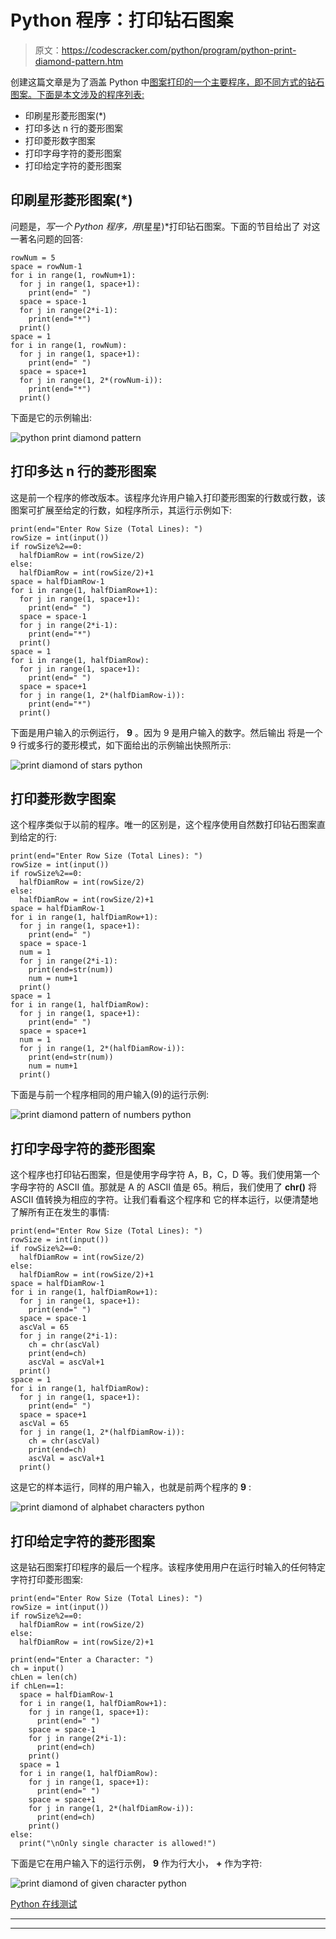 # Python 程序：打印钻石图案

> 原文：<https://codescracker.com/python/program/python-print-diamond-pattern.htm>

创建这篇文章是为了涵盖 Python 中[图案打印的一个主要程序，即不同方式的钻石 图案。下面是本文涉及的程序列表:](/python/program/python-program-print-star-pyramid-patterns.htm)

*   印刷星形菱形图案(*)
*   打印多达 n 行的菱形图案
*   打印菱形数字图案
*   打印字母字符的菱形图案
*   打印给定字符的菱形图案

## 印刷星形菱形图案(*)

问题是，*写一个 Python 程序，用*(星星)*打印钻石图案。下面的节目给出了 对这一著名问题的回答:

```
rowNum = 5
space = rowNum-1
for i in range(1, rowNum+1):
  for j in range(1, space+1):
    print(end=" ")
  space = space-1
  for j in range(2*i-1):
    print(end="*")
  print()
space = 1
for i in range(1, rowNum):
  for j in range(1, space+1):
    print(end=" ")
  space = space+1
  for j in range(1, 2*(rowNum-i)):
    print(end="*")
  print()
```

下面是它的示例输出:

![python print diamond pattern](img/cc101f40c1a43809dc939fd9b54b4cab.png)

## 打印多达 n 行的菱形图案

这是前一个程序的修改版本。该程序允许用户输入打印菱形图案的行数或行数，该图案可扩展至给定的行数，如程序所示，其运行示例如下:

```
print(end="Enter Row Size (Total Lines): ")
rowSize = int(input())
if rowSize%2==0:
  halfDiamRow = int(rowSize/2)
else:
  halfDiamRow = int(rowSize/2)+1
space = halfDiamRow-1
for i in range(1, halfDiamRow+1):
  for j in range(1, space+1):
    print(end=" ")
  space = space-1
  for j in range(2*i-1):
    print(end="*")
  print()
space = 1
for i in range(1, halfDiamRow):
  for j in range(1, space+1):
    print(end=" ")
  space = space+1
  for j in range(1, 2*(halfDiamRow-i)):
    print(end="*")
  print()
```

下面是用户输入的示例运行， **9** 。因为 9 是用户输入的数字。然后输出 将是一个 9 行或多行的菱形模式，如下面给出的示例输出快照所示:

![print diamond of stars python](img/6a87f2bbe7d37bfd486f96192c0eea4e.png)

## 打印菱形数字图案

这个程序类似于以前的程序。唯一的区别是，这个程序使用自然数打印钻石图案直到给定的行:

```
print(end="Enter Row Size (Total Lines): ")
rowSize = int(input())
if rowSize%2==0:
  halfDiamRow = int(rowSize/2)
else:
  halfDiamRow = int(rowSize/2)+1
space = halfDiamRow-1
for i in range(1, halfDiamRow+1):
  for j in range(1, space+1):
    print(end=" ")
  space = space-1
  num = 1
  for j in range(2*i-1):
    print(end=str(num))
    num = num+1
  print()
space = 1
for i in range(1, halfDiamRow):
  for j in range(1, space+1):
    print(end=" ")
  space = space+1
  num = 1
  for j in range(1, 2*(halfDiamRow-i)):
    print(end=str(num))
    num = num+1
  print()
```

下面是与前一个程序相同的用户输入(9)的运行示例:

![print diamond pattern of numbers python](img/9cc5e6dda8360cc24b4a79399fd8e9b3.png)

## 打印字母字符的菱形图案

这个程序也打印钻石图案，但是使用字母字符 A，B，C，D 等。我们使用第一个字母字符的 ASCII 值。那就是 A 的 ASCII 值是 65。稍后，我们使用了 **chr()** 将 ASCII 值转换为相应的字符。让我们看看这个程序和 它的样本运行，以便清楚地了解所有正在发生的事情:

```
print(end="Enter Row Size (Total Lines): ")
rowSize = int(input())
if rowSize%2==0:
  halfDiamRow = int(rowSize/2)
else:
  halfDiamRow = int(rowSize/2)+1
space = halfDiamRow-1
for i in range(1, halfDiamRow+1):
  for j in range(1, space+1):
    print(end=" ")
  space = space-1
  ascVal = 65
  for j in range(2*i-1):
    ch = chr(ascVal)
    print(end=ch)
    ascVal = ascVal+1
  print()
space = 1
for i in range(1, halfDiamRow):
  for j in range(1, space+1):
    print(end=" ")
  space = space+1
  ascVal = 65
  for j in range(1, 2*(halfDiamRow-i)):
    ch = chr(ascVal)
    print(end=ch)
    ascVal = ascVal+1
  print()
```

这是它的样本运行，同样的用户输入，也就是前两个程序的 **9** :

![print diamond of alphabet characters python](img/b949b014c33db18bf4a1fd2efa5990e1.png)

## 打印给定字符的菱形图案

这是钻石图案打印程序的最后一个程序。该程序使用用户在运行时输入的任何特定字符打印菱形图案:

```
print(end="Enter Row Size (Total Lines): ")
rowSize = int(input())
if rowSize%2==0:
  halfDiamRow = int(rowSize/2)
else:
  halfDiamRow = int(rowSize/2)+1

print(end="Enter a Character: ")
ch = input()
chLen = len(ch)
if chLen==1:
  space = halfDiamRow-1
  for i in range(1, halfDiamRow+1):
    for j in range(1, space+1):
      print(end=" ")
    space = space-1
    for j in range(2*i-1):
      print(end=ch)
    print()
  space = 1
  for i in range(1, halfDiamRow):
    for j in range(1, space+1):
      print(end=" ")
    space = space+1
    for j in range(1, 2*(halfDiamRow-i)):
      print(end=ch)
    print()
else:
  print("\nOnly single character is allowed!")
```

下面是它在用户输入下的运行示例， **9** 作为行大小， **+** 作为字符:

![print diamond of given character python](img/74296fd2d99b1dd58a71e1efa820c078.png)

[Python 在线测试](/exam/showtest.php?subid=10)

* * *

* * *